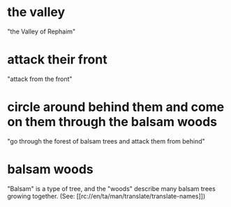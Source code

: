 # the valley

"the Valley of Rephaim"

# attack their front

"attack from the front"

# circle around behind them and come on them through the balsam woods

"go through the forest of balsam trees and attack them from behind"

# balsam woods

"Balsam" is a type of tree, and the "woods" describe many balsam trees growing together. (See: [[rc://en/ta/man/translate/translate-names]])